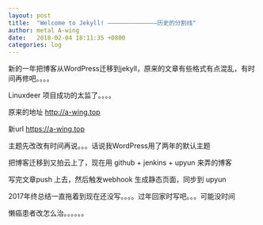 ```yaml
---
layout: post
title:  "Welcome to Jekyll! ——————————————历史的分割线"
author: metal A-wing
date:   2018-02-04 18:11:35 +0800
categories: log
---
```

新的一年把博客从WordPress迁移到jekyll，原来的文章有些格式有点混乱，有时间再修吧。。。。

Linuxdeer 项目成功的太监了。。。。

原来的地址 http://a-wing.top

新url https://a-wing.top

主题先改改有时间再说。。。话说我WordPress用了两年的默认主题

把博客迁移到又拍云上了，现在用 github + jenkins + upyun 来弄的博客

写完文章push 上去，然后触发webhook 生成静态页面，同步到 upyun

2017年终总结一直拖着到现在还没写。。。。过年回家时写吧。。。可能没时间

懒癌患者改怎么治。。。。。。
